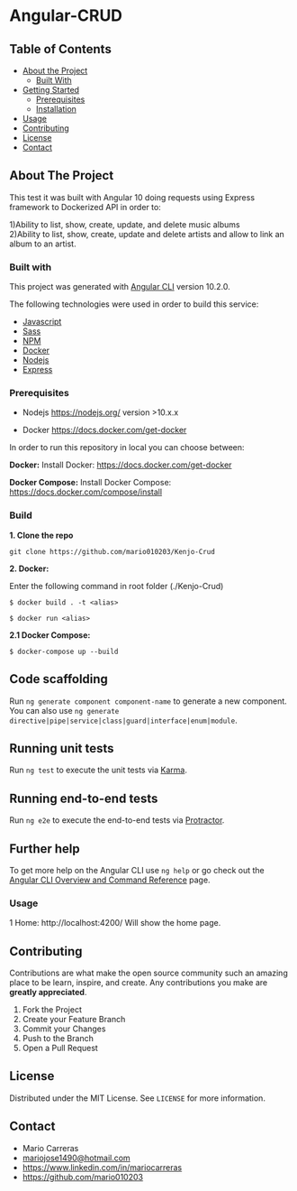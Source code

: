 # Angular-CRUD

## Table of Contents

- [About the Project](#about-the-project)
  - [Built With](#built-with)
- [Getting Started](#getting-started)
  - [Prerequisites](#prerequisites)
  - [Installation](#installation)
- [Usage](#usage)
- [Contributing](#contributing)
- [License](#license)
- [Contact](#contact)


## About The Project

This test it was built with Angular 10 doing requests using Express framework to Dockerized API in order to:

1)Ability to list, show, create, update, and delete music albums <br>
2)Ability to list, show, create, update and delete artists and allow to link an album to an artist. 

### Built with
This project was generated with [Angular CLI](https://github.com/angular/angular-cli) version 10.2.0.

The following technologies were used in order to build this service:

- [Javascript](https://developer.mozilla.org/es/docs/Web/JavaScript)
- [Sass](https://sass-lang.com/)
- [NPM](https://www.npmjs.com/)
- [Docker](https://www.docker.com/)
- [Nodejs](https://nodejs.org/en/)
- [Express](https://expressjs.com/)

### Prerequisites

- Nodejs
https://nodejs.org/ version >10.x.x

- Docker
https://docs.docker.com/get-docker

In order to run this repository in local you can choose between:

**Docker:**
Install Docker: https://docs.docker.com/get-docker

**Docker Compose:**
Install Docker Compose: https://docs.docker.com/compose/install

### Build

**1. Clone the repo**

```
git clone https://github.com/mario010203/Kenjo-Crud
```

**2. Docker:**

Enter the following command in root folder (./Kenjo-Crud)

```
$ docker build . -t <alias>
```

```
$ docker run <alias>

```

**2.1 Docker Compose:**

```
$ docker-compose up --build

```
## Code scaffolding

Run `ng generate component component-name` to generate a new component. You can also use `ng generate directive|pipe|service|class|guard|interface|enum|module`.

## Running unit tests

Run `ng test` to execute the unit tests via [Karma](https://karma-runner.github.io).

## Running end-to-end tests

Run `ng e2e` to execute the end-to-end tests via [Protractor](http://www.protractortest.org/).

## Further help

To get more help on the Angular CLI use `ng help` or go check out the [Angular CLI Overview and Command Reference](https://angular.io/cli) page.

### Usage

1 Home: http://localhost:4200/
Will show the home page.

## Contributing

Contributions are what make the open source community such an amazing place to be learn, inspire, and create. Any contributions you make are **greatly appreciated**.

1. Fork the Project
2. Create your Feature Branch 
3. Commit your Changes 
4. Push to the Branch 
5. Open a Pull Request


## License

Distributed under the MIT License. See `LICENSE` for more information.

## Contact

- Mario Carreras<br>
- mariojose1490@hotmail.com<br>
- https://www.linkedin.com/in/mariocarreras<br>
- https://github.com/mario010203<br>

